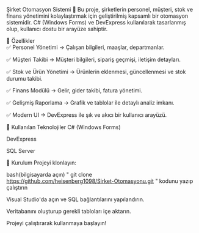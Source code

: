
Şirket Otomasyon Sistemi 🚀
Bu proje, şirketlerin personel, müşteri, stok ve finans yönetimini kolaylaştırmak için geliştirilmiş kapsamlı bir otomasyon sistemidir.
C# (Windows Forms) ve DevExpress kullanılarak tasarlanmış olup, kullanıcı dostu bir arayüze sahiptir.

📌 Özellikler                                                                                                                                                                                                      
✅ Personel Yönetimi → Çalışan bilgileri, maaşlar, departmanlar.

✅ Müşteri Takibi → Müşteri bilgileri, sipariş geçmişi, iletişim detayları.

✅ Stok ve Ürün Yönetimi → Ürünlerin eklenmesi, güncellenmesi ve stok durumu takibi.

✅ Finans Modülü → Gelir, gider takibi, fatura yönetimi.

✅ Gelişmiş Raporlama → Grafik ve tablolar ile detaylı analiz imkanı.

✅ Modern UI → DevExpress ile şık ve akıcı bir kullanıcı arayüzü.

🔧 Kullanılan Teknolojiler
C# (Windows Forms)

DevExpress

SQL Server

📂 Kurulum
Projeyi klonlayın:


bash(bilgisayarda açın)
" git clone https://github.com/heisenberg1098/Sirket-Otomasyonu.git " kodunu yazıp çalıştırın

Visual Studio'da açın ve SQL bağlantılarını yapılandırın.

Veritabanını oluşturup gerekli tabloları içe aktarın.

Projeyi çalıştırarak kullanmaya başlayın!


